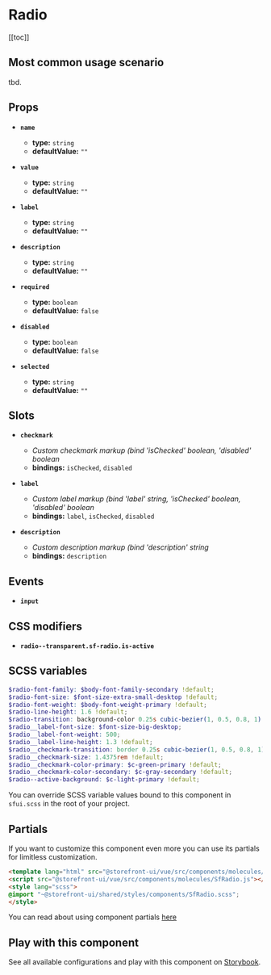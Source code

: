 # Radio

<!-- No Component description -->


[[toc]]


## Most common usage scenario

tbd.


## Props

- **`name`**
  - **type:** `string`
  - **defaultValue:** `""`

- **`value`**
  - **type:** `string`
  - **defaultValue:** `""`

- **`label`**
  - **type:** `string`
  - **defaultValue:** `""`

- **`description`**
  - **type:** `string`
  - **defaultValue:** `""`

- **`required`**
  - **type:** `boolean`
  - **defaultValue:** `false`

- **`disabled`**
  - **type:** `boolean`
  - **defaultValue:** `false`

- **`selected`**
  - **type:** `string`
  - **defaultValue:** `""`


## Slots

- **`checkmark`**
  - _Custom checkmark markup (bind 'isChecked' boolean, 'disabled' boolean_
  - **bindings:** `isChecked`, `disabled`

- **`label`**
  - _Custom label markup (bind 'label' string, 'isChecked' boolean, 'disabled' boolean_
  - **bindings:** `label`, `isChecked`, `disabled`

- **`description`**
  - _Custom description markup (bind 'description' string_
  - **bindings:** `description`


## Events

- **`input`**


## CSS modifiers

- **`radio--transparent.sf-radio.is-active`**


## SCSS variables

```scss
$radio-font-family: $body-font-family-secondary !default;
$radio-font-size: $font-size-extra-small-desktop !default;
$radio-font-weight: $body-font-weight-primary !default;
$radio-line-height: 1.6 !default;
$radio-transition: background-color 0.25s cubic-bezier(1, 0.5, 0.8, 1) !default;
$radio__label-font-size: $font-size-big-desktop;
$radio__label-font-weight: 500;
$radio__label-line-height: 1.3 !default;
$radio__checkmark-transition: border 0.25s cubic-bezier(1, 0.5, 0.8, 1) !default;
$radio__checkmark-size: 1.4375rem !default;
$radio__checkmark-color-primary: $c-green-primary !default;
$radio__checkmark-color-secondary: $c-gray-secondary !default;
$radio--active-background: $c-light-primary !default;
```

You can override SCSS variable values bound to this component in `sfui.scss` in the root of your project.


## Partials

If you want to customize this component even more you can use its partials for limitless customization.

```html
<template lang="html" src="@storefront-ui/vue/src/components/molecules/SfRadio.html"></template>
<script src="@storefront-ui/vue/src/components/molecules/SfRadio.js"></script>
<style lang="scss">
@import "~@storefront-ui/shared/styles/components/SfRadio.scss";
</style>
```

You can read about using component partials [here](docs.storefrontui.io/customization)


## Play with this component

See all available configurations and play with this component on <a href="https://storybook.storefrontui.io/?path=/story/">Storybook</a>.
